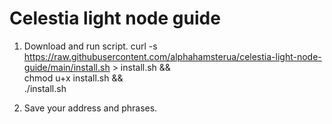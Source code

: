 # Celestia light node guide

1. Download and run script.
curl -s https://raw.githubusercontent.com/alphahamsterua/celestia-light-node-guide/main/install.sh > install.sh && \
chmod u+x install.sh && \
./install.sh

2. Save your address and phrases.
